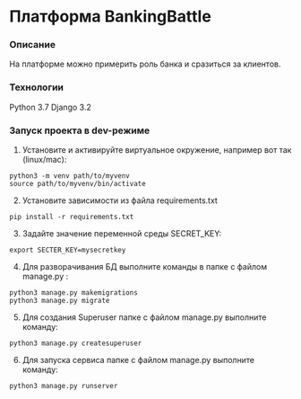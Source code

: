 # Платформа BankingBattle
### Описание
На платформе можно примерить роль банка и сразиться за клиентов.
### Технологии
Python 3.7
Django 3.2
### Запуск проекта в dev-режиме
1) Установите и активируйте виртуальное окружение, например вот так (linux/mac):
``` 
python3 -m venv path/to/myvenv
source path/to/myvenv/bin/activate
``` 

2) Установите зависимости из файла requirements.txt
```
pip install -r requirements.txt
``` 

3) Задайте значение переменной среды SECRET_KEY:
```
export SECTER_KEY=mysecretkey
``` 

4) Для разворачивания БД выполните команды в папке с файлом manage.py :
```
python3 manage.py makemigrations 
python3 manage.py migrate
```

5) Для создания Superuser папке с файлом manage.py выполните команду:
```
python3 manage.py createsuperuser 
```

6) Для запуска сервиса папке с файлом manage.py выполните команду:
```
python3 manage.py runserver
```